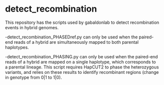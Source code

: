 # detect_recombination
This repository has the scripts used by gabaldonlab to detect recombination events in hybrid genomes.

-detect_recombination_PHASEDref.py can only be used when the paired-end reads of a hybrid are simultaneously mapped to both parental haplotypes.

-detect_recombination_PHASING.py can only be used when the paired-end reads of a hybrid are mapped on a single haplotype, which corresponds to a parental lineage. This script requires HapCUT2 to phase the heterozygous variants, and relies on these results to identify recombinant regions (change in genotype from 0|1 to 1|0).
